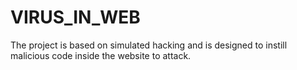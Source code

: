 # VIRUS_IN_WEB
The project is based on simulated hacking and is designed to instill malicious code inside the website to attack.
